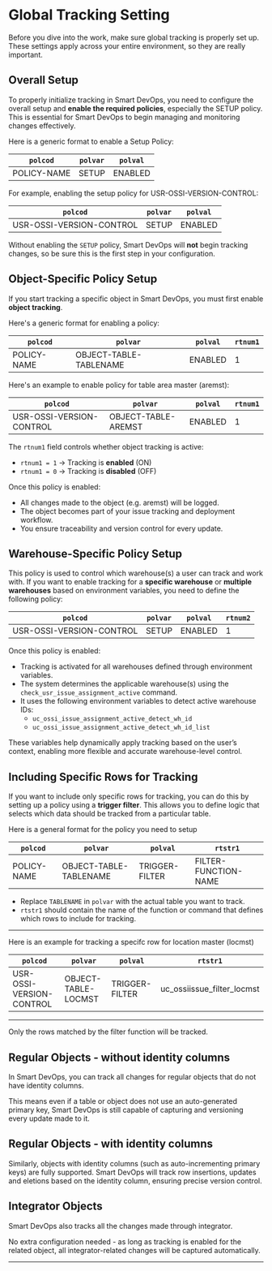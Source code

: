 # Global Tracking Setting

Before you dive into the work, make sure global tracking is properly set up. These settings apply across your entire environment, so they are really important.

## **Overall Setup**

  To properly initialize tracking in Smart DevOps, you need to configure the overall setup and **enable the required policies**, especially the SETUP policy. This is essential for Smart DevOps to begin managing and monitoring changes effectively.

  Here is a generic format to enable a Setup Policy:

  | `polcod`                  | `polvar` | `polval` |
  |---------------------------|----------|----------|
  | POLICY-NAME               | SETUP    | ENABLED  |

  For example, enabling the setup policy for USR-OSSI-VERSION-CONTROL:

  | `polcod`                  | `polvar` | `polval` |
  |---------------------------|----------|----------|
  | USR-OSSI-VERSION-CONTROL | SETUP    | ENABLED  |

  Without enabling the `SETUP` policy, Smart DevOps will **not** begin tracking changes, so be sure this is the first step in your configuration.


## Object-Specific Policy Setup

If you start tracking a specific object in Smart DevOps, you must first enable **object tracking**. 

 Here's a generic format for enabling a policy:

 | `polcod`                  | `polvar`                 | `polval` |`rtnum1`                 |
|---------------------------|--------------------------|----------|--------------------------|
| POLICY-NAME | OBJECT-TABLE-TABLENAME      | ENABLED  | 1 |

Here's an example to enable policy for table area master (aremst):

| `polcod`                  | `polvar`                 | `polval` |`rtnum1`                 |
|---------------------------|--------------------------|----------|--------------------------|
| USR-OSSI-VERSION-CONTROL | OBJECT-TABLE-AREMST      | ENABLED  | 1 |

The `rtnum1` field controls whether object tracking is active:

- `rtnum1 = 1` → Tracking is **enabled** (ON)
- `rtnum1 = 0` → Tracking is **disabled** (OFF)

Once this policy is enabled:
- All changes made to the object (e.g. aremst) will be logged.
- The object becomes part of your issue tracking and deployment workflow.
- You ensure traceability and version control for every update.

## Warehouse-Specific Policy Setup

This policy is used to control which warehouse(s) a user can track and work with. If you want to enable tracking for a **specific warehouse** or **multiple warehouses** based on environment variables, you need to define the following policy:


| `polcod`                  | `polvar` | `polval` | `rtnum2` |
|---------------------------|----------|----------|----------|
| USR-OSSI-VERSION-CONTROL  | SETUP    | ENABLED  | 1        |

Once this policy is enabled:

- Tracking is activated for all warehouses defined through environment variables.
- The system determines the applicable warehouse(s) using the `check_usr_issue_assignment_active` command.
- It uses the following environment variables to detect active warehouse IDs:
  - `uc_ossi_issue_assignment_active_detect_wh_id`
  - `uc_ossi_issue_assignment_active_detect_wh_id_list`

These variables help dynamically apply tracking based on the user’s context, enabling more flexible and accurate warehouse-level control.

## Including Specific Rows for Tracking 

If you want to include only specific rows for tracking, you can do this by setting up a policy using a **trigger filter**. This allows you to define logic that selects which data should be tracked from a particular table.

Here is a general format for the policy you need to setup

| `polcod`                 | `polvar`                      | `polval`        | `rtstr1`                     |
|--------------------------|-------------------------------|------------------|-------------------------------|
| POLICY-NAME              | OBJECT-TABLE-TABLENAME        | TRIGGER-FILTER   | FILTER-FUNCTION-NAME         |

- Replace `TABLENAME` in `polvar` with the actual table you want to track.
- `rtstr1` should contain the name of the function or command that defines which rows to include for tracking.

---

Here is an example for tracking a specifc row for location master (locmst)

| `polcod`                 | `polvar`                      | `polval`        | `rtstr1`                        |
|--------------------------|-------------------------------|------------------|----------------------------------|
| USR-OSSI-VERSION-CONTROL | OBJECT-TABLE-LOCMST           | TRIGGER-FILTER   | uc_ossiissue_filter_locmst       |

---

Only the rows matched by the filter function will be tracked.

## Regular Objects - without identity columns

  In Smart DevOps, you can track all changes for regular objects that do not have identity columns.

  This means even if a table or object does not use an auto-generated primary key, Smart DevOps is still capable of capturing and versioning every update made to it.

## Regular Objects - with identity columns

  Similarly, objects with identity columns (such as auto-incrementing primary keys) are fully supported.
  Smart DevOps will track row insertions, updates and eletions
  based on the identity column, ensuring precise version control.

## Integrator Objects

  Smart DevOps also tracks all the changes made through integrator. 

  No extra configuration needed - as long as tracking is enabled for the related object, all integrator-related changes will be captured automatically.


  
---

<br><br>